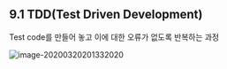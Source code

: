## 9.1 TDD(Test Driven Development)

Test code를 만들어 놓고 이에 대한 오류가 없도록 반복하는 과정

![image-20200320201332020](C:\github\django_my_website\필기\images\image-20200320201332020.png)



